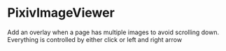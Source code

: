 # PixivImageViewer

Add an overlay when a page has multiple images to avoid scrolling down. Everything is controlled by either click or left and right arrow
